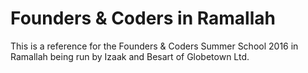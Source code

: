 # Founders & Coders in Ramallah

This is a reference for the Founders & Coders Summer School 2016 in Ramallah being run by Izaak and Besart of Globetown Ltd.
